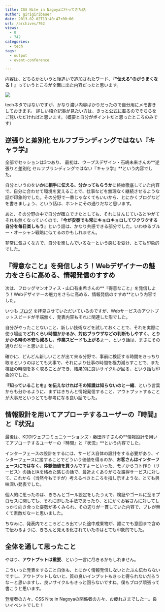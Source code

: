 ```yaml
---
title: CSS Nite in Nagoyaに行ってきた話
author: girigiribauer
date: 2013-02-02T13:40:47+00:00
url: /archives/762
views:
  - 0
  - 742
categories:
  - tech
tags:
  - output
  - event-conference

---
```

内容は、どちらかというと後追いで追加されたワード、『**&#8220;伝える&#8221;のがうまくなる！**』っていうところが全面に出た内容だったと思います。

![][1]

techネタではないですが、かなり濃い内容ばかりだったので自分用にメモ書きしておきます。 詳しい紹介記事が見たい方は、きっと公式に載るのでそちらをご覧いただければと思います。（概要と自分がポイントだと思ったところのみです）

## 逆張りと差別化 セルフブランディングではない『キャラ学』

全部でセッションは3つあり、 最初は、ウープスデザイン・石嶋未来さんの**逆張りと差別化 セルフブランディングではない『キャラ学』**という内容でした。

自分というのを**いかに相手に伝える、分かってもらうか**に終始徹底していた内容で、自分に合わせて環境を変えることで、仕事などを無理なく継続させるような話が印象的でした。その分野で一番じゃなくてもいいから、とにかくブログなどを書きましょう、という話は、ホントにその通りだなと思います。

あと、その分野の中で自分が確立できたとしても、それに甘んじているとやがてそれも無くなっていくので、『**今が安泰でも常にキョロキョロしてワクワクする自分を毎日楽しもう**』という話は、かなり共感できる部分でした。いわゆるブルー・オーシャン戦略に似てるのかもしれません。

非常に気さくな方で、自分を楽しんでいるなーという感じを受け、とても印象的でした。

## 『得意なこと』を発信しよう！Webデザイナーの魅力をさらに高める、情報発信のすすめ

次は、フロッグマンオフィス・山口有由希さんの**『得意なこと』を発信しよう！Webデザイナーの魅力をさらに高める、情報発信のすすめ**という内容でした。

いつも [ブログ][2] を拝見させていただいているのですが、Webサービスのアウトプットスピードが半端無く、発表内容もそれに関連した形でした。

自分がやったことないこと、新しい技術などを試しておくことで、それを実際に使う場面で**どれくらい時間かかるか、対応ブラウザなどの判断もしやすく、とりかかる時の不安も減るし、作業スピードも上がる**よー、という話は、まさにその通りだなーと思いました。

確かに、どんどん新しいことが出て来る分野で、事前に検証する時間をきっちり取るというのはとても大事で、それにより仕事の時間を極力減らすことで、また検証の時間を多く取ることができ、結果的に良いサイクルが回る、という話も印象的でした。

**『知っていることを』を伝えなければその知識は知らないのと一緒**、という言葉からも分かるように、まずはきちんと情報発信すること、アウトプットすることが大事だというとても参考になる良い話でした。

## 情報設計を用いてアプローチするユーザーの『時間』と『状況』

最後は、KDDIウェブコミュニケーションズ・藤田淳子さんの**情報設計を用いてアプローチするユーザーの『時間』と『状況』**という内容でした。

インターフェースの設計をするには、サービス自体の設計をする必要があり、インターフェースに接することでどういう価値を得るのか、**お客さんはインターフェースにではなく、体験価値を買う**んですよーといった、モノからコト作り（サービス）の話とIAを絡めた感じの話で、最近よくありがちな誰得サービスに対して、これから（当然今もですが）考えるべきところを指し示すような、とても興味深い発表でした。

個人的に思ったのは、きちんとゴール設定をしたうえで、検証やゴールに至るプロセスに関しても、それに即した手法であったり、とにかくお客さんに対してしっかり向き合った姿勢が多くみられ、その辺りが一貫していた内容で、ブレが無くて素敵だなーと思いました。

ちなみに、発表内でところどころ出ていた途中成果物が、誰にでも意図まで含めて伝わるように、きちんと見える化されていたのはとても印象的でした。

## 全体を通して思ったこと

やはり、**アウトプットは重要**、という一言に尽きるかもしれません。

こういった発表をすること自体も、とにかく情報発信しないとたぶん伝わらないですし、アウトプットしないと、質の良いインプットもきっと得られないだろうなーと思いますし、良いサイクルもきっと回らないですね。僕もブログ頑張って書こうと思います。

登壇者の方々、CSS Nite in Nagoyaの関係者の方々、お疲れさまでしたー。良いイベントでした！

 [1]: /img/2013/02/cssnitenagoya01.png
 [2]: http://blog.v-colors.com/

